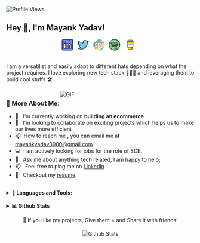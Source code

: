 ![Profile Views](https://komarev.com/ghpvc/?username=goelabhishek694)
 
## Hey 👋, I'm Mayank Yadav!

<p align='center'>
   <a href="https://www.linkedin.com/in/goelabhishek694/"><img height="30" src="https://raw.githubusercontent.com/8bithemant/8bithemant/master/linkedin.png?raw=true"></a>&nbsp;&nbsp;
<a href="https://twitter.com/goelabhisek"><img height="30" src="https://raw.githubusercontent.com/8bithemant/8bithemant/master/twitter.png?raw=true"></a>&nbsp;&nbsp;
<a href="https://dev.to/goelabhishek694"><img height="30" src="https://raw.githubusercontent.com/8bithemant/8bithemant/master/devto.png?raw=true"></a>&nbsp;&nbsp;
<a href="https://open.spotify.com/user/31zq6pcd6stmkcmw5a7xtencs33y"><img height="30" src="https://raw.githubusercontent.com/8bithemant/8bithemant/master/spotify.png?raw=true"></a>&nbsp;&nbsp;
 <a href=""><img height="30" src="https://raw.githubusercontent.com/8bithemant/8bithemant/master/coffee.jpg?raw=true"></a>&nbsp;&nbsp;
 </p>

<br/>
I am a versatilist and easily adapt to different hats depending on what the project requires. I love exploring new tech stack 👨🏻‍💻 and leveraging them to build cool stuffs 🛠️. 
<br/>
<br/>

<img align="right" alt="GIF" src="https://raw.githubusercontent.com/rahul-jha98/rahul-jha98/main/techstack.gif" width="360px"/>

### 🧐 More About Me:

- 🔭 &nbsp; I’m currently working on **building an ecommerce**
- 🤝 &nbsp;  I’m looking to collaborate on exciting projects which helps us to make our lives more efficient
- 📫 &nbsp;How to reach me , you can email me at mayankyadav3980@gmail.com
- 💻 &nbsp;I am actively looking for jobs for the role of SDE.
- 💬 &nbsp; Ask me about anything tech related, I am happy to help;
- 📫 &nbsp; Feel free to ping me on [LinkedIn](https://www.linkedin.com/in/goelabhishek694/)
- 📝 &nbsp; Checkout my [resume](<link>)
<br>


<details>
<summary><b>🔨 Languages and Tools:</b></summary>
<p align="center">
<img src="https://raw.githubusercontent.com/8bithemant/8bithemant/master/svg/dev/languages/html.svg" alt="html" style="vertical-align:top; margin:4px">
  <img src="https://raw.githubusercontent.com/8bithemant/8bithemant/master/svg/dev/languages/js.svg" alt="js" style="vertical-align:top; margin:4px">
  <img src="https://raw.githubusercontent.com/8bithemant/8bithemant/master/svg/dev/languages/python.svg" alt="python" style="vertical-align:top; margin:4px">
  <img src="https://raw.githubusercontent.com/8bithemant/8bithemant/master/svg/dev/frameworks/react.svg" alt="react" style="vertical-align:top; margin:4px">

  <img src="https://raw.githubusercontent.com/8bithemant/8bithemant/master/svg/dev/misc/chrome.svg" alt="chrome" style="vertical-align:top; margin:4px">
  <img src="https://raw.githubusercontent.com/8bithemant/8bithemant/master/svg/dev/misc/cloud.svg" alt="cloud" style="vertical-align:top; margin:4px">

  <img src="https://raw.githubusercontent.com/8bithemant/8bithemant/master/svg/dev/services/aws.svg" alt="aws" style="vertical-align:top; margin:4px">
  <img src="https://raw.githubusercontent.com/8bithemant/8bithemant/master/svg/dev/services/npm.svg" alt="npm" style="vertical-align:top; margin:4px">
  <img src="https://raw.githubusercontent.com/8bithemant/8bithemant/master/svg/dev/tools/visualstudio_code.svg" alt="vscode" style="vertical-align:top; margin:4px">
<!-- <img src="https://raw.githubusercontent.com/rahul-jha98/github_readme_icons/main/language_and_tools/square/figma/figma.svg" style="vertical-align:top; margin:4px"/> -->
  </p>
  <p align="center">
  <img src="https://raw.githubusercontent.com/rahul-jha98/github_readme_icons/main/language_and_tools/square/java/java.svg" style="vertical-align:top; margin:4px">
<img  src="https://raw.githubusercontent.com/rahul-jha98/github_readme_icons/main/language_and_tools/square/firebase/firebase.svg" style="vertical-align:top; margin:4px"/>
<img src="https://raw.githubusercontent.com/rahul-jha98/github_readme_icons/main/language_and_tools/square/node/node.svg" style="vertical-align:top; margin:4px">
<img src="https://raw.githubusercontent.com/rahul-jha98/github_readme_icons/main/language_and_tools/square/git-scm/git-scm.svg" style="vertical-align:top; margin:4px"/></p>
 </details>

<br>


<!-- ### 📊 Github Stats -->
<details>
<summary><b> 📊 Github Stats</b></summary>
<div align="center">
 
[![Abhishek's GitHub stats](https://github-readme-stats.vercel.app/api?username=goelabhishek694&count_private=true&show_icons=true&theme=radical)](https://github.com/goelabhishek694)
 
[![Top Langs](https://github-readme-stats.vercel.app/api/top-langs/?username=goelabhishek694&layout=compact)](https://github.com/anuraghazra/github-readme-stats)

[![wakatime](https://wakatime.com/badge/user/8a7a1dec-69be-4bb1-bdc3-ec2fa0f74050.svg)](https://wakatime.com/@8a7a1dec-69be-4bb1-bdc3-ec2fa0f74050)

[![trophy](https://github-profile-trophy.vercel.app/?username=goelabhishek694&theme=onedark&row=1&column=7)](https://github.com/ryo-ma/github-profile-trophy)

![](https://github-readme-streak-stats.herokuapp.com/?user=goelabhishek694&theme=dark)
 </div>
 </details>



<!-- <br> -->
<p align="center">💙 If you like my projects, Give them ⭐ and Share it with friends!</p>
</p>
<!-- <h1 align='center'>⚡️<i></i>⚡️</h1> -->

<p align="center">
        <img src="https://raw.githubusercontent.com/bornmay/bornmay/Update/svg/Bottom.svg" alt="Github Stats" />
</p>
<!-- ### 🛠️ My Projects

<a href="" target="_blank"> <img alt="passwordkeeper" src="./projects/passwordkeeper.svg" height="68" align="left"> </a> -->



